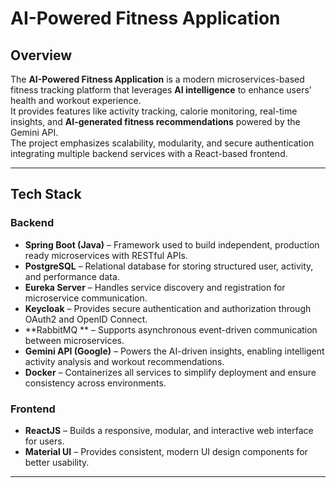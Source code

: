 # AI-Powered Fitness Application

## Overview
The **AI-Powered Fitness Application** is a modern microservices-based fitness tracking platform that leverages **AI intelligence** to enhance users’ health and workout experience.  
It provides features like activity tracking, calorie monitoring, real-time insights, and **AI-generated fitness recommendations** powered by the Gemini API.  
The project emphasizes scalability, modularity, and secure authentication integrating multiple backend services with a React-based frontend.

---

##  Tech Stack

### **Backend**
- **Spring Boot (Java)** – Framework used to build independent, production ready microservices with RESTful APIs.  
- **PostgreSQL** – Relational database for storing structured user, activity, and performance data.  
- **Eureka Server** – Handles service discovery and registration for microservice communication.  
- **Keycloak** – Provides secure authentication and authorization through OAuth2 and OpenID Connect.  
- **RabbitMQ ** – Supports asynchronous event-driven communication between microservices.  
- **Gemini API (Google)** – Powers the AI-driven insights, enabling intelligent activity analysis and workout recommendations.  
- **Docker** – Containerizes all services to simplify deployment and ensure consistency across environments.

### **Frontend**
- **ReactJS** – Builds a responsive, modular, and interactive web interface for users.  
- **Material UI** – Provides consistent, modern UI design components for better usability.

---

